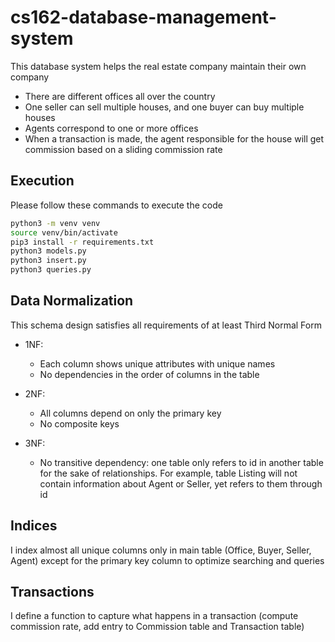 # cs162-database-management-system

This database system helps the real estate company maintain their own company
- There are different offices all over the country
- One seller can sell multiple houses, and one buyer can buy multiple houses
- Agents correspond to one or more offices
- When a transaction is made, the agent responsible for the house will get commission based on a sliding commission rate

## Execution

Please follow these commands to execute the code
```bash
python3 -m venv venv
source venv/bin/activate
pip3 install -r requirements.txt
python3 models.py
python3 insert.py
python3 queries.py
```

## Data Normalization

This schema design satisfies all requirements of at least Third Normal Form

- 1NF:
    - Each column shows unique attributes with unique names
    - No dependencies in the order of columns in the table

- 2NF:
    - All columns depend on only the primary key
    - No composite keys

- 3NF:
    - No transitive dependency: one table only refers to id in another table for the sake of relationships. For example, table Listing will not contain information about Agent or Seller, yet refers to them through id

## Indices

I index almost all unique columns only in main table (Office, Buyer, Seller, Agent) except for the primary key column to optimize searching and queries

## Transactions

I define a function to capture what happens in a transaction (compute commission rate, add entry to Commission table and Transaction table)